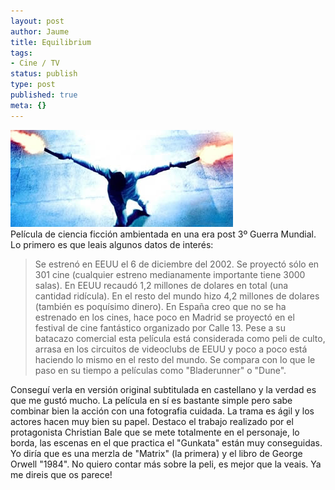 ```yaml
---
layout: post
author: Jaume
title: Equilibrium
tags:
- Cine / TV
status: publish
type: post
published: true
meta: {}
---
```

<img src="../images_posts/equilibrium.jpg" alt="Equilibrium" class="center"/><br />
Película de ciencia ficción ambientada en una era post 3º Guerra Mundial. Lo primero es que leais algunos datos de interés:
<blockquote>Se estrenó en EEUU el 6 de diciembre del 2002.
Se proyectó sólo en 301 cine (cualquier estreno medianamente importante tiene 3000 salas).
En EEUU recaudó 1,2 millones de dolares en total (una cantidad ridícula).
En el resto del mundo hizo 4,2 millones de dolares (también es poquísimo dinero).
En España creo que no se ha estrenado en los cines, hace poco en Madrid se proyectó en el festival de cine fantástico organizado por Calle 13.
Pese a su batacazo comercial esta película está considerada como peli de culto, arrasa en los circuitos de videoclubs de EEUU y poco a poco está haciendo lo mismo en el resto del mundo.
Se compara con lo que le paso en su tiempo a películas como "Bladerunner" o "Dune".</blockquote>
Conseguí verla en versión original subtitulada en castellano y la verdad es que me gustó mucho. La película en sí es bastante simple pero sabe combinar bien la acción con una fotografia cuidada. La trama es ágil y los actores hacen muy bien su papel. Destaco el trabajo realizado por el protagonista Christian Bale que se mete totalmente en el personaje, lo borda, las escenas en el que practica el "Gunkata" están muy conseguidas. Yo diría que es una merzla de "Matrix" (la primera) y el libro de George Orwell "1984".
No quiero contar más sobre la peli, es mejor que la veais. Ya me direis que os parece!

